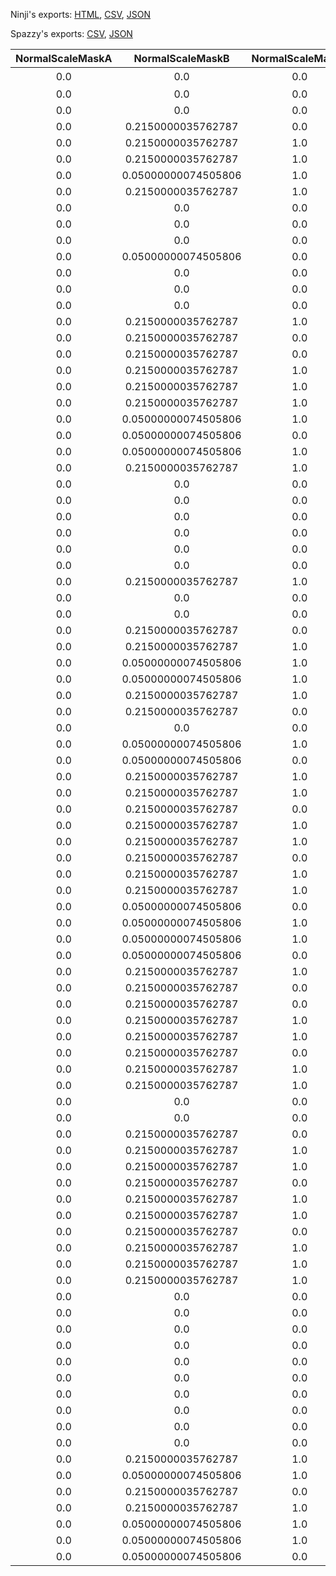 Ninji's exports: [HTML](https://wuffs.org/acnh/bcsv_160/html/ItemPlayerTopsForm.html), [CSV](https://wuffs.org/acnh/bcsv_160/csv/ItemPlayerTopsForm.csv), [JSON](https://wuffs.org/acnh/bcsv_160/json/ItemPlayerTopsForm.json)

Spazzy's exports: [CSV](https://github.com/McSpazzy/acnh-csv/blob/master/ItemPlayerTopsForm.csv), [JSON](https://github.com/McSpazzy/acnh-json/blob/master/ItemPlayerTopsForm.json)

| NormalScaleMaskA | NormalScaleMaskB | NormalScaleMaskG | NormalScaleMaskR | UniqueID | Label | Name | NpcResName | NpcSpResName | ResName | TorsoResName |
|:--:|:--:|:--:|:--:|:--:|:--:|:--:|:--:|:--:|:--:|:--:|
| 0.0 | 0.0 | 0.0 | 0.0 | 0 | 'None' | 'なし' | '' | '' | '' | '' | 
| 0.0 | 0.0 | 0.0 | 0.0 | 62 | 'NpcSpTopsSzaTshirtsL' | 'NpcSpTopsSzaTshirtsL' | '' | '' | 'NpcSpTopsSzaTshirtsL' | '' | 
| 0.0 | 0.0 | 0.0 | 0.0 | 63 | 'NpcSpBottomsRcmApronNS' | 'NpcSpBottomsRcmApronNS' | '' | '' | 'NpcSpBottomsRcmApronNS' | '' | 
| 0.0 | 0.2150000035762787 | 0.0 | 1.0 | 64 | 'PlayerTopsOnepieceSalopetteN' | 'PlayerTopsOnepieceSalopetteN' | 'OnepieceN' | 'OnepieceN' | 'PlayerTopsOnepieceSalopetteN' | 'FtrTorsoTopsPants' | 
| 0.0 | 0.2150000035762787 | 1.0 | 1.0 | 65 | 'PlayerTopsOnepieceSalopetteH' | 'PlayerTopsOnepieceSalopetteH' | 'OnepieceH' | 'OnepieceH' | 'PlayerTopsOnepieceSalopetteH' | 'FtrTorsoTopsPants' | 
| 0.0 | 0.2150000035762787 | 1.0 | 1.0 | 66 | 'PlayerTopsOnepieceSalopetteL' | 'PlayerTopsOnepieceSalopetteL' | 'OnepieceL' | 'OnepieceL' | 'PlayerTopsOnepieceSalopetteL' | 'FtrTorsoTopsPants' | 
| 0.0 | 0.05000000074505806 | 1.0 | 0.0 | 67 | 'PlayerTopsTopPuffH' | 'PlayerTopsTopPuffH' | 'TshirtsH' | 'TshirtsH' | 'PlayerTopsTopPuffH' | 'FtrTorsoTops' | 
| 0.0 | 0.2150000035762787 | 1.0 | 1.0 | 68 | 'PlayerTopsOnepieceAlinemydesign3dsL' | 'PlayerTopsOnepieceAlinemydesign3dsL' | 'OnepieceL' | 'OnepieceL' | 'PlayerTopsOnepieceAlinemydesign3dsL' | 'FtrTorsoTops' | 
| 0.0 | 0.0 | 0.0 | 0.0 | 69 | 'NpcSpTopsRcoTshirtsL' | 'NpcSpTopsRcoTshirtsL' | '' | '' | 'NpcSpTopsRcoTshirtsL' | '' | 
| 0.0 | 0.0 | 0.0 | 0.0 | 70 | 'NpcSpTopsRcmOuterL' | 'NpcSpTopsRcmOuterL' | '' | '' | 'NpcSpTopsRcmOuterL' | '' | 
| 0.0 | 0.0 | 0.0 | 0.0 | 71 | 'NpcSpTopsRcmYshirtsH' | 'NpcSpTopsRcmYshirtsH' | '' | '' | 'NpcSpTopsRcmYshirtsH' | '' | 
| 0.0 | 0.05000000074505806 | 0.0 | 0.0 | 72 | 'PlayerTopsTopYshirtsmydesignN' | 'PlayerTopsTopYshirtsmydesignN' | 'TshirtsmydesignN' | 'TshirtsN' | 'PlayerTopsTopYshirtsmydesignN' | 'FtrTorsoTops' | 
| 0.0 | 0.0 | 0.0 | 0.0 | 73 | 'NpcSpTopsRcmYshirtsapronH' | 'NpcSpTopsRcmYshirtsapronH' | '' | '' | 'NpcSpTopsRcmYshirtsapronH' | '' | 
| 0.0 | 0.0 | 0.0 | 0.0 | 74 | 'NpcSpTopsSzaYshirtsH' | 'NpcSpTopsSzaYshirtsH' | '' | '' | 'NpcSpTopsSzaYshirtsH' | '' | 
| 0.0 | 0.0 | 0.0 | 0.0 | 75 | 'NpcSpTopsSzaOuterL' | 'NpcSpTopsSzaOuterL' | '' | '' | 'NpcSpTopsSzaOuterL' | '' | 
| 0.0 | 0.2150000035762787 | 1.0 | 1.0 | 76 | 'PlayerTopsOnepieceKimonomydesignL' | 'PlayerTopsOnepieceKimonomydesignL' | 'OnepiecemydesignL' | 'OnepieceL' | 'PlayerTopsOnepieceKimonomydesignL' | 'FtrTorsoTops' | 
| 0.0 | 0.2150000035762787 | 0.0 | 1.0 | 78 | 'PlayerTopsOnepieceRibmydesignN' | 'PlayerTopsOnepieceRibmydesignN' | 'OnepiecemydesignN' | 'OnepieceN' | 'PlayerTopsOnepieceRibmydesignN' | 'FtrTorsoTops' | 
| 0.0 | 0.2150000035762787 | 0.0 | 1.0 | 79 | 'PlayerTopsOnepieceBoxmydesignN' | 'PlayerTopsOnepieceBoxmydesignN' | 'OnepiecemydesignN' | 'OnepieceN' | 'PlayerTopsOnepieceBoxmydesignN' | 'FtrTorsoTops' | 
| 0.0 | 0.2150000035762787 | 1.0 | 1.0 | 80 | 'PlayerTopsOnepieceDressmydesignL' | 'PlayerTopsOnepieceDressmydesignL' | 'OnepiecemydesignL' | 'OnepieceL' | 'PlayerTopsOnepieceDressmydesignL' | 'FtrTorsoTops' | 
| 0.0 | 0.2150000035762787 | 1.0 | 1.0 | 81 | 'PlayerTopsOnepieceBalloonmydesignH' | 'PlayerTopsOnepieceBalloonmydesignH' | 'OnepiecemydesignH' | 'OnepieceH' | 'PlayerTopsOnepieceBalloonmydesignH' | 'FtrTorsoTops' | 
| 0.0 | 0.2150000035762787 | 1.0 | 1.0 | 82 | 'PlayerTopsTopCoatmydesignL' | 'PlayerTopsTopCoatmydesignL' | 'OnepiecemydesignL' | 'OnepieceL' | 'PlayerTopsTopCoatmydesignL' | 'FtrTorsoTops' | 
| 0.0 | 0.05000000074505806 | 1.0 | 0.0 | 83 | 'PlayerTopsTopTshirtsmydesignH' | 'PlayerTopsTopTshirtsmydesignH' | 'TshirtsmydesignH' | 'TshirtsH' | 'PlayerTopsTopTshirtsmydesignH' | 'FtrTorsoTops' | 
| 0.0 | 0.05000000074505806 | 0.0 | 0.0 | 85 | 'PlayerTopsTopTshirtsmydesignN' | 'PlayerTopsTopTshirtsmydesignN' | 'TshirtsmydesignN' | 'TshirtsN' | 'PlayerTopsTopTshirtsmydesignN' | 'FtrTorsoTops' | 
| 0.0 | 0.05000000074505806 | 1.0 | 0.0 | 87 | 'PlayerTopsTopOutermydesignL' | 'PlayerTopsTopOutermydesignL' | 'TshirtsmydesignL' | 'TshirtsL' | 'PlayerTopsTopOutermydesignL' | 'FtrTorsoTops' | 
| 0.0 | 0.2150000035762787 | 1.0 | 1.0 | 88 | 'PlayerTopsOnepieceRobeL' | 'PlayerTopsOnepieceRobeL' | 'OnepieceL' | 'OnepieceL' | 'PlayerTopsOnepieceRobeL' | 'FtrTorsoTops' | 
| 0.0 | 0.0 | 0.0 | 0.0 | 95 | 'NpcSpTopsXctTshirtsN' | 'NpcSpTopsXctTshirtsN' | '' | '' | 'NpcSpTopsXctTshirtsN' | '' | 
| 0.0 | 0.0 | 0.0 | 0.0 | 97 | 'NpcSpBottomsFoxApronNS' | 'NpcSpBottomsFoxApronNS' | '' | '' | 'NpcSpBottomsFoxApronNS' | '' | 
| 0.0 | 0.0 | 0.0 | 0.0 | 98 | 'NpcSpTopsAlwOnepieceN' | 'NpcSpTopsAlwOnepieceN' | '' | '' | 'NpcSpTopsAlwOnepieceN' | '' | 
| 0.0 | 0.0 | 0.0 | 0.0 | 99 | 'NpcSpTopsAlpOnepieceN' | 'NpcSpTopsAlpOnepieceN' | '' | '' | 'NpcSpTopsAlpOnepieceN' | '' | 
| 0.0 | 0.0 | 0.0 | 0.0 | 101 | 'NpcSpTopsAlwOnepieceDressN' | 'NpcSpTopsAlwOnepieceDressN' | '' | '' | 'NpcSpTopsAlwOnepieceDressN' | '' | 
| 0.0 | 0.0 | 0.0 | 0.0 | 102 | 'NpcSpTopsAlpTshirtsL' | 'NpcSpTopsAlpTshirtsL' | '' | '' | 'NpcSpTopsAlpTshirtsL' | '' | 
| 0.0 | 0.2150000035762787 | 1.0 | 1.0 | 108 | 'PlayerTopsMarinesuitNormalL' | 'PlayerTopsMarinesuitNormalL' | 'OnepieceL' | 'OnepieceL' | 'PlayerTopsMarinesuitNormalL' | 'FtrTorsoTopsPants' | 
| 0.0 | 0.0 | 0.0 | 0.0 | 109 | 'NpcSpBottomsFoxPantsWide' | 'NpcSpBottomsFoxPantsWide' | '' | '' | 'NpcSpBottomsFoxPantsWide' | '' | 
| 0.0 | 0.0 | 0.0 | 0.0 | 110 | 'NpcSpTopsFoxOuterL' | 'NpcSpTopsFoxOuterL' | '' | '' | 'NpcSpTopsFoxOuterL' | '' | 
| 0.0 | 0.2150000035762787 | 0.0 | 1.0 | 111 | 'PlayerTopsMarinesuitNormalN' | 'PlayerTopsMarinesuitNormalN' | 'OnepieceN' | 'OnepieceN' | 'PlayerTopsMarinesuitNormalN' | 'FtrTorsoTopsPants' | 
| 0.0 | 0.2150000035762787 | 1.0 | 1.0 | 112 | 'PlayerTopsMarinesuitNormalH' | 'PlayerTopsMarinesuitNormalH' | 'OnepieceH' | 'OnepieceH' | 'PlayerTopsMarinesuitNormalH' | 'FtrTorsoTopsPants' | 
| 0.0 | 0.05000000074505806 | 1.0 | 0.0 | 1 | 'PlayerTopsTopTshirtsH' | 'PlayerTopsTopTshirtsH' | 'TshirtsH' | 'TshirtsH' | 'PlayerTopsTopTshirtsH' | 'FtrTorsoTops' | 
| 0.0 | 0.05000000074505806 | 1.0 | 0.0 | 2 | 'PlayerTopsTopOuterL' | 'PlayerTopsTopOuterL' | 'TshirtsL' | 'TshirtsL' | 'PlayerTopsTopOuterL' | 'FtrTorsoTops' | 
| 0.0 | 0.2150000035762787 | 1.0 | 1.0 | 3 | 'PlayerTopsTopCoatL' | 'PlayerTopsTopCoatL' | 'OnepieceL' | 'OnepieceL' | 'PlayerTopsTopCoatL' | 'FtrTorsoTops' | 
| 0.0 | 0.2150000035762787 | 0.0 | 1.0 | 4 | 'PlayerTopsOnepieceBalloonN' | 'PlayerTopsOnepieceBalloonN' | 'OnepieceN' | 'OnepieceN' | 'PlayerTopsOnepieceBalloonN' | 'FtrTorsoTops' | 
| 0.0 | 0.0 | 0.0 | 1.0 | 7 | 'PlayerBottomsPantsNormal' | 'PlayerBottomsPantsNormal' | '' | 'PantsNormal' | 'PlayerBottomsPantsNormal' | 'FtrTorsoBottomsPants' | 
| 0.0 | 0.05000000074505806 | 1.0 | 0.0 | 8 | 'PlayerTopsTopTshirtsL' | 'PlayerTopsTopTshirtsL' | 'TshirtsL' | 'TshirtsL' | 'PlayerTopsTopTshirtsL' | 'FtrTorsoTops' | 
| 0.0 | 0.05000000074505806 | 0.0 | 0.0 | 9 | 'PlayerTopsTopTshirtsN' | 'PlayerTopsTopTshirtsN' | 'TshirtsN' | 'TshirtsN' | 'PlayerTopsTopTshirtsN' | 'FtrTorsoTops' | 
| 0.0 | 0.2150000035762787 | 1.0 | 1.0 | 10 | 'PlayerTopsOnepieceBalloonH' | 'PlayerTopsOnepieceBalloonH' | 'OnepieceH' | 'OnepieceH' | 'PlayerTopsOnepieceBalloonH' | 'FtrTorsoTops' | 
| 0.0 | 0.2150000035762787 | 1.0 | 1.0 | 11 | 'PlayerTopsOnepieceBalloonL' | 'PlayerTopsOnepieceBalloonL' | 'OnepieceL' | 'OnepieceL' | 'PlayerTopsOnepieceBalloonL' | 'FtrTorsoTops' | 
| 0.0 | 0.2150000035762787 | 0.0 | 1.0 | 12 | 'PlayerTopsOnepieceAlineN' | 'PlayerTopsOnepieceAlineN' | 'OnepieceN' | 'OnepieceN' | 'PlayerTopsOnepieceAlineN' | 'FtrTorsoTops' | 
| 0.0 | 0.2150000035762787 | 1.0 | 1.0 | 13 | 'PlayerTopsOnepieceAlineH' | 'PlayerTopsOnepieceAlineH' | 'OnepieceH' | 'OnepieceH' | 'PlayerTopsOnepieceAlineH' | 'FtrTorsoTops' | 
| 0.0 | 0.2150000035762787 | 1.0 | 1.0 | 14 | 'PlayerTopsOnepieceAlineL' | 'PlayerTopsOnepieceAlineL' | 'OnepieceL' | 'OnepieceL' | 'PlayerTopsOnepieceAlineL' | 'FtrTorsoTops' | 
| 0.0 | 0.2150000035762787 | 0.0 | 1.0 | 15 | 'PlayerTopsOnepieceBoxN' | 'PlayerTopsOnepieceBoxN' | 'OnepieceN' | 'OnepieceN' | 'PlayerTopsOnepieceBoxN' | 'FtrTorsoTops' | 
| 0.0 | 0.2150000035762787 | 1.0 | 1.0 | 16 | 'PlayerTopsOnepieceBoxH' | 'PlayerTopsOnepieceBoxH' | 'OnepieceH' | 'OnepieceH' | 'PlayerTopsOnepieceBoxH' | 'FtrTorsoTops' | 
| 0.0 | 0.2150000035762787 | 1.0 | 1.0 | 17 | 'PlayerTopsOnepieceBoxL' | 'PlayerTopsOnepieceBoxL' | 'OnepieceL' | 'OnepieceL' | 'PlayerTopsOnepieceBoxL' | 'FtrTorsoTops' | 
| 0.0 | 0.05000000074505806 | 0.0 | 0.0 | 18 | 'PlayerTopsTopOuterN' | 'PlayerTopsTopOuterN' | 'TshirtsN' | 'TshirtsN' | 'PlayerTopsTopOuterN' | 'FtrTorsoTops' | 
| 0.0 | 0.05000000074505806 | 1.0 | 0.0 | 20 | 'PlayerTopsTopYshirtsL' | 'PlayerTopsTopYshirtsL' | 'TshirtsL' | 'TshirtsL' | 'PlayerTopsTopYshirtsL' | 'FtrTorsoTops' | 
| 0.0 | 0.05000000074505806 | 1.0 | 0.0 | 21 | 'PlayerTopsTopYshirtsH' | 'PlayerTopsTopYshirtsH' | 'TshirtsH' | 'TshirtsH' | 'PlayerTopsTopYshirtsH' | 'FtrTorsoTops' | 
| 0.0 | 0.05000000074505806 | 0.0 | 0.0 | 22 | 'PlayerTopsTopYshirtsN' | 'PlayerTopsTopYshirtsN' | 'TshirtsN' | 'TshirtsN' | 'PlayerTopsTopYshirtsN' | 'FtrTorsoTops' | 
| 0.0 | 0.2150000035762787 | 1.0 | 1.0 | 26 | 'PlayerTopsTopCoatH' | 'PlayerTopsTopCoatH' | 'OnepieceH' | 'OnepieceH' | 'PlayerTopsTopCoatH' | 'FtrTorsoTops' | 
| 0.0 | 0.2150000035762787 | 0.0 | 1.0 | 27 | 'PlayerTopsTopCoatN' | 'PlayerTopsTopCoatN' | 'OnepieceN' | 'OnepieceN' | 'PlayerTopsTopCoatN' | 'FtrTorsoTops' | 
| 0.0 | 0.2150000035762787 | 0.0 | 1.0 | 28 | 'PlayerTopsOnepieceRibN' | 'PlayerTopsOnepieceRibN' | 'OnepieceN' | 'OnepieceN' | 'PlayerTopsOnepieceRibN' | 'FtrTorsoTops' | 
| 0.0 | 0.2150000035762787 | 1.0 | 1.0 | 29 | 'PlayerTopsOnepieceRibH' | 'PlayerTopsOnepieceRibH' | 'OnepieceH' | 'OnepieceH' | 'PlayerTopsOnepieceRibH' | 'FtrTorsoTops' | 
| 0.0 | 0.2150000035762787 | 1.0 | 1.0 | 30 | 'PlayerTopsOnepieceRibL' | 'PlayerTopsOnepieceRibL' | 'OnepieceL' | 'OnepieceL' | 'PlayerTopsOnepieceRibL' | 'FtrTorsoTops' | 
| 0.0 | 0.2150000035762787 | 0.0 | 1.0 | 33 | 'PlayerTopsOnepieceDressN' | 'PlayerTopsOnepieceDressN' | 'OnepieceN' | 'OnepieceN' | 'PlayerTopsOnepieceDressN' | 'FtrTorsoTops' | 
| 0.0 | 0.2150000035762787 | 1.0 | 1.0 | 34 | 'PlayerTopsOnepieceDressH' | 'PlayerTopsOnepieceDressH' | 'OnepieceH' | 'OnepieceH' | 'PlayerTopsOnepieceDressH' | 'FtrTorsoTops' | 
| 0.0 | 0.2150000035762787 | 1.0 | 1.0 | 35 | 'PlayerTopsOnepieceDressL' | 'PlayerTopsOnepieceDressL' | 'OnepieceL' | 'OnepieceL' | 'PlayerTopsOnepieceDressL' | 'FtrTorsoTops' | 
| 0.0 | 0.0 | 0.0 | 1.0 | 36 | 'PlayerBottomsSkirtAline' | 'PlayerBottomsSkirtAline' | '' | 'SkirtAline' | 'PlayerBottomsSkirtAline' | 'FtrTorsoBottoms' | 
| 0.0 | 0.0 | 0.0 | 1.0 | 38 | 'PlayerBottomsPantsWide' | 'PlayerBottomsPantsWide' | '' | 'PantsWide' | 'PlayerBottomsPantsWide' | 'FtrTorsoBottomsPants' | 
| 0.0 | 0.2150000035762787 | 0.0 | 1.0 | 39 | 'PlayerTopsOnepieceOverallN' | 'PlayerTopsOnepieceOverallN' | 'OnepieceN' | 'OnepieceN' | 'PlayerTopsOnepieceOverallN' | 'FtrTorsoTopsPants' | 
| 0.0 | 0.2150000035762787 | 1.0 | 1.0 | 40 | 'PlayerTopsOnepieceOverallH' | 'PlayerTopsOnepieceOverallH' | 'OnepieceH' | 'OnepieceH' | 'PlayerTopsOnepieceOverallH' | 'FtrTorsoTopsPants' | 
| 0.0 | 0.2150000035762787 | 1.0 | 1.0 | 41 | 'PlayerTopsOnepieceOverallL' | 'PlayerTopsOnepieceOverallL' | 'OnepieceL' | 'OnepieceL' | 'PlayerTopsOnepieceOverallL' | 'FtrTorsoTopsPants' | 
| 0.0 | 0.2150000035762787 | 0.0 | 1.0 | 42 | 'PlayerTopsOnepieceAlongN' | 'PlayerTopsOnepieceAlongN' | 'OnepieceN' | 'OnepieceN' | 'PlayerTopsOnepieceAlongN' | 'FtrTorsoTops' | 
| 0.0 | 0.2150000035762787 | 1.0 | 1.0 | 43 | 'PlayerTopsOnepieceAlongH' | 'PlayerTopsOnepieceAlongH' | 'OnepieceH' | 'OnepieceH' | 'PlayerTopsOnepieceAlongH' | 'FtrTorsoTops' | 
| 0.0 | 0.2150000035762787 | 1.0 | 1.0 | 44 | 'PlayerTopsOnepieceAlongL' | 'PlayerTopsOnepieceAlongL' | 'OnepieceL' | 'OnepieceL' | 'PlayerTopsOnepieceAlongL' | 'FtrTorsoTops' | 
| 0.0 | 0.2150000035762787 | 0.0 | 1.0 | 45 | 'PlayerTopsOnepieceBlongN' | 'PlayerTopsOnepieceBlongN' | 'OnepieceN' | 'OnepieceN' | 'PlayerTopsOnepieceBlongN' | 'FtrTorsoTops' | 
| 0.0 | 0.2150000035762787 | 1.0 | 1.0 | 46 | 'PlayerTopsOnepieceBlongH' | 'PlayerTopsOnepieceBlongH' | 'OnepieceH' | 'OnepieceH' | 'PlayerTopsOnepieceBlongH' | 'FtrTorsoTops' | 
| 0.0 | 0.2150000035762787 | 1.0 | 1.0 | 47 | 'PlayerTopsOnepieceBlongL' | 'PlayerTopsOnepieceBlongL' | 'OnepieceL' | 'OnepieceL' | 'PlayerTopsOnepieceBlongL' | 'FtrTorsoTops' | 
| 0.0 | 0.2150000035762787 | 1.0 | 1.0 | 48 | 'PlayerTopsOnepieceKimonoL' | 'PlayerTopsOnepieceKimonoL' | 'OnepieceL' | 'OnepieceL' | 'PlayerTopsOnepieceKimonoL' | 'FtrTorsoTops' | 
| 0.0 | 0.0 | 0.0 | 1.0 | 49 | 'PlayerBottomsSkirtBox' | 'PlayerBottomsSkirtBox' | '' | 'SkirtBox' | 'PlayerBottomsSkirtBox' | 'FtrTorsoBottoms' | 
| 0.0 | 0.0 | 0.0 | 1.0 | 50 | 'PlayerBottomsSkirtLong' | 'PlayerBottomsSkirtLong' | '' | 'SkirtLong' | 'PlayerBottomsSkirtLong' | 'FtrTorsoBottoms' | 
| 0.0 | 0.0 | 0.0 | 1.0 | 51 | 'PlayerBottomsPantsHalf' | 'PlayerBottomsPantsHalf' | '' | 'PantsHalf' | 'PlayerBottomsPantsHalf' | 'FtrTorsoBottomsPants' | 
| 0.0 | 0.0 | 0.0 | 1.0 | 52 | 'PlayerBottomsPantsHot' | 'PlayerBottomsPantsHot' | '' | 'PantsHot' | 'PlayerBottomsPantsHot' | 'FtrTorsoBottomsPants' | 
| 0.0 | 0.0 | 0.0 | 0.0 | 53 | 'NpcSpTopsRcoYshirtsH' | 'NpcSpTopsRcoYshirtsH' | '' | '' | 'NpcSpTopsRcoYshirtsH' | '' | 
| 0.0 | 0.0 | 0.0 | 0.0 | 54 | 'NpcSpBottomsRcoPantsHalf' | 'NpcSpBottomsRcoPantsHalf' | '' | '' | 'NpcSpBottomsRcoPantsHalf' | '' | 
| 0.0 | 0.0 | 0.0 | 0.0 | 55 | 'NpcSpTopsSzaTshirtsH' | 'NpcSpTopsSzaTshirtsH' | '' | '' | 'NpcSpTopsSzaTshirtsH' | '' | 
| 0.0 | 0.0 | 0.0 | 0.0 | 56 | 'NpcSpBottomsSzaSkirtBox' | 'NpcSpBottomsSzaSkirtBox' | '' | '' | 'NpcSpBottomsSzaSkirtBox' | '' | 
| 0.0 | 0.0 | 0.0 | 0.0 | 57 | 'NpcSpBottomsRcoPantsNormal' | 'NpcSpBottomsRcoPantsNormal' | '' | '' | 'NpcSpBottomsRcoPantsNormal' | '' | 
| 0.0 | 0.0 | 0.0 | 0.0 | 58 | 'NpcSpTopsRcoOuterL' | 'NpcSpTopsRcoOuterL' | '' | '' | 'NpcSpTopsRcoOuterL' | '' | 
| 0.0 | 0.2150000035762787 | 1.0 | 1.0 | 59 | 'PlayerTopsOnepieceAlinemydesignH' | 'PlayerTopsOnepieceAlinemydesignH' | 'OnepiecemydesignH' | 'OnepieceH' | 'PlayerTopsOnepieceAlinemydesignH' | 'FtrTorsoTops' | 
| 0.0 | 0.05000000074505806 | 1.0 | 0.0 | 60 | 'PlayerTopsTopYshirtsmydesignL' | 'PlayerTopsTopYshirtsmydesignL' | 'TshirtsmydesignL' | 'TshirtsL' | 'PlayerTopsTopYshirtsmydesignL' | 'FtrTorsoTops' | 
| 0.0 | 0.2150000035762787 | 0.0 | 1.0 | 90 | 'PlayerTopsOnepieceAlinemydesign3dsN' | 'PlayerTopsOnepieceAlinemydesign3dsN' | 'OnepieceN' | 'OnepieceN' | 'PlayerTopsOnepieceAlinemydesign3dsN' | 'FtrTorsoTops' | 
| 0.0 | 0.2150000035762787 | 1.0 | 1.0 | 89 | 'PlayerTopsOnepieceAlinemydesign3dsH' | 'PlayerTopsOnepieceAlinemydesign3dsH' | 'OnepieceH' | 'OnepieceH' | 'PlayerTopsOnepieceAlinemydesign3dsH' | 'FtrTorsoTops' | 
| 0.0 | 0.05000000074505806 | 1.0 | 0.0 | 93 | 'PlayerTopsTopTshirtsmydesign3dsH' | 'PlayerTopsTopTshirtsmydesign3dsH' | 'TshirtsH' | 'TshirtsH' | 'PlayerTopsTopTshirtsmydesign3dsH' | 'FtrTorsoTops' | 
| 0.0 | 0.05000000074505806 | 1.0 | 0.0 | 92 | 'PlayerTopsTopTshirtsmydesign3dsL' | 'PlayerTopsTopTshirtsmydesign3dsL' | 'TshirtsL' | 'TshirtsL' | 'PlayerTopsTopTshirtsmydesign3dsL' | 'FtrTorsoTops' | 
| 0.0 | 0.05000000074505806 | 0.0 | 0.0 | 91 | 'PlayerTopsTopTshirtsmydesign3dsN' | 'PlayerTopsTopTshirtsmydesign3dsN' | 'TshirtsN' | 'TshirtsN' | 'PlayerTopsTopTshirtsmydesign3dsN' | 'FtrTorsoTops' | 
